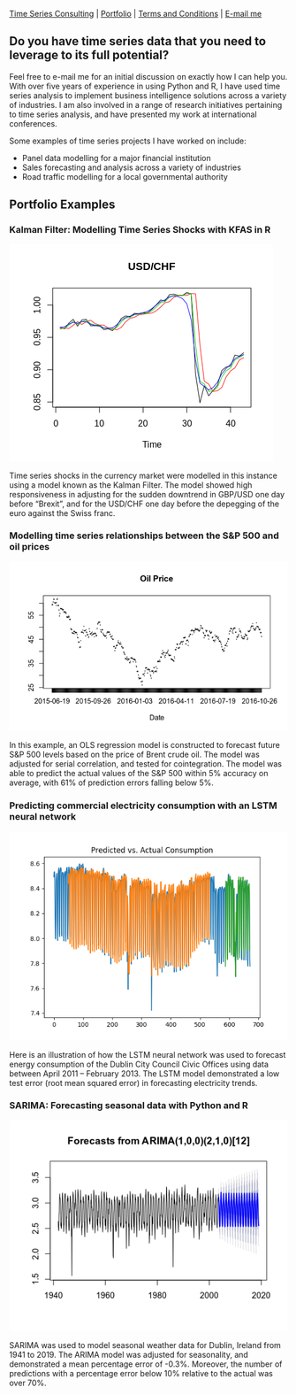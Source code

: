 [Time Series Consulting](https://mgcodesandstats.github.io/timeseriesconsulting/) |
[Portfolio](https://mgcodesandstats.github.io/portfolio/) |
[Terms and Conditions](https://mgcodesandstats.github.io/terms/) |
[E-mail me](mailto:michael@michaeljgrogan.com)

## Do you have time series data that you need to leverage to its full potential?

Feel free to e-mail me for an initial discussion on exactly how I can help you. With over five years of experience in using Python and R, I have used time series analysis to implement business intelligence solutions across a variety of industries. I am also involved in a range of research initiatives pertaining to time series analysis, and have presented my work at international conferences.

Some examples of time series projects I have worked on include:

- Panel data modelling for a major financial institution
- Sales forecasting and analysis across a variety of industries
- Road traffic modelling for a local governmental authority

## Portfolio Examples

### Kalman Filter: Modelling Time Series Shocks with KFAS in R

![timeseriesconsulting](usdchf-plot.png)

Time series shocks in the currency market were modelled in this instance using a model known as the Kalman Filter. The model showed high responsiveness in adjusting for the sudden downtrend in GBP/USD one day before “Brexit”, and for the USD/CHF one day before the depegging of the euro against the Swiss franc.

### Modelling time series relationships between the S&P 500 and oil prices

![timeseriesconsulting](oil.png)

In this example, an OLS regression model is constructed to forecast future S&P 500 levels based on the price of Brent crude oil. The model was adjusted for serial correlation, and tested for cointegration. The model was able to predict the actual values of the S&P 500 within 5% accuracy on average, with 61% of prediction errors falling below 5%.

### Predicting commercial electricity consumption with an LSTM neural network

![timeseriesconsulting](over-50-days.png)

Here is an illustration of how the LSTM neural network was used to forecast energy consumption of the Dublin City Council Civic Offices using data between April 2011 – February 2013. The LSTM model demonstrated a low test error (root mean squared error) in forecasting electricity trends.

### SARIMA: Forecasting seasonal data with Python and R

![timeseriesconsulting](article-2.png)

SARIMA was used to model seasonal weather data for Dublin, Ireland from 1941 to 2019. The ARIMA model was adjusted for seasonality, and demonstrated a mean percentage error of -0.3%. Moreover, the number of predictions with a percentage error below 10% relative to the actual was over 70%.
